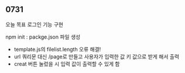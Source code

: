## 0731
오늘 목표 로그인 기능 구현

npm init : packge.json 파일 생성

- template.js의 filelist.length 오류 해결!
- url 쿼리문 대신 /page로 만들고 사용자가 입력한 값 키 값으로 받게 해서 출력
- creat 버튼 눌렀을 시 입력 값이 출력할 수 있게 함